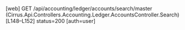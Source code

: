 [web] GET /api/accounting/ledger/accounts/search/master  (Cirrus.Api.Controllers.Accounting.Ledger.AccountsController.Search)  [L148–L152] status=200 [auth=user]


